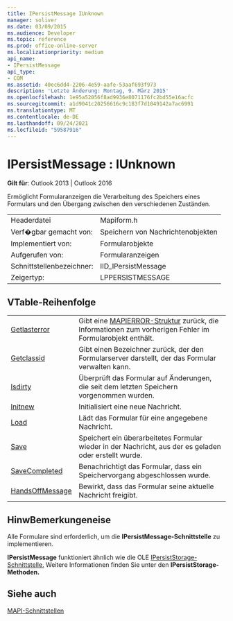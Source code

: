 ```yaml
---
title: IPersistMessage IUnknown
manager: soliver
ms.date: 03/09/2015
ms.audience: Developer
ms.topic: reference
ms.prod: office-online-server
ms.localizationpriority: medium
api_name:
- IPersistMessage
api_type:
- COM
ms.assetid: 40ec6dd4-2206-4e59-aafe-53aaf693f973
description: 'Letzte Änderung: Montag, 9. März 2015'
ms.openlocfilehash: 1e95a52056f8ad9936e8071176fc2bd55e16acfc
ms.sourcegitcommit: a1d9041c20256616c9c183f7d1049142a7ac6991
ms.translationtype: MT
ms.contentlocale: de-DE
ms.lasthandoff: 09/24/2021
ms.locfileid: "59587916"
---
```

# <a name="ipersistmessage--iunknown"></a>IPersistMessage : IUnknown

  
  
**Gilt für**: Outlook 2013 | Outlook 2016 
  
Ermöglicht Formularanzeigen die Verarbeitung des Speichers eines Formulars und den Übergang zwischen den verschiedenen Zuständen.
  
|||
|:-----|:-----|
|Headerdatei  <br/> |Mapiform.h  <br/> |
|Verf�gbar gemacht von:  <br/> |Speichern von Nachrichtenobjekten  <br/> |
|Implementiert von:  <br/> |Formularobjekte  <br/> |
|Aufgerufen von:  <br/> |Formularanzeigen  <br/> |
|Schnittstellenbezeichner:  <br/> |IID_IPersistMessage  <br/> |
|Zeigertyp:  <br/> |LPPERSISTMESSAGE  <br/> |
   
## <a name="vtable-order"></a>VTable-Reihenfolge

|||
|:-----|:-----|
|[Getlasterror](ipersistmessage-getlasterror.md) <br/> |Gibt eine [MAPIERROR-Struktur](mapierror.md) zurück, die Informationen zum vorherigen Fehler im Formularobjekt enthält.  <br/> |
|[Getclassid](ipersistmessage-getclassid.md) <br/> |Gibt einen Bezeichner zurück, der den Formularserver darstellt, der das Formular verwalten kann.  <br/> |
|[Isdirty](ipersistmessage-isdirty.md) <br/> |Überprüft das Formular auf Änderungen, die seit dem letzten Speichern vorgenommen wurden.  <br/> |
|[Initnew](ipersistmessage-initnew.md) <br/> |Initialisiert eine neue Nachricht.  <br/> |
|[Load](ipersistmessage-load.md) <br/> |Lädt das Formular für eine angegebene Nachricht.  <br/> |
|[Save](ipersistmessage-save.md) <br/> |Speichert ein überarbeitetes Formular wieder in der Nachricht, aus der es geladen oder erstellt wurde.  <br/> |
|[SaveCompleted](ipersistmessage-savecompleted.md) <br/> |Benachrichtigt das Formular, dass ein Speichervorgang abgeschlossen wurde.  <br/> |
|[HandsOffMessage](ipersistmessage-handsoffmessage.md) <br/> |Bewirkt, dass das Formular seine aktuelle Nachricht freigibt.  <br/> |
   
## <a name="remarks"></a>HinwBemerkungeneise

Alle Formulare sind erforderlich, um die **IPersistMessage-Schnittstelle** zu implementieren. 
  
 **IPersistMessage** funktioniert ähnlich wie die OLE [IPersistStorage-Schnittstelle.](https://msdn.microsoft.com/library/1c1a20fc-c101-4cbc-a7a6-30613aa387d7%28Office.15%29.aspx) Weitere Informationen finden Sie unter den **IPersistStorage-Methoden.** 
  
## <a name="see-also"></a>Siehe auch



[MAPI-Schnittstellen](mapi-interfaces.md)

